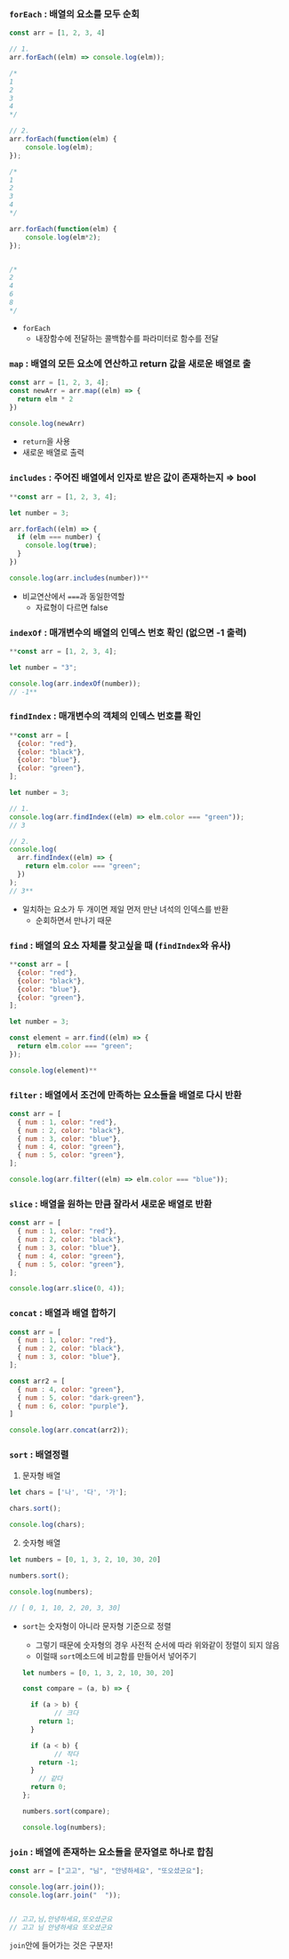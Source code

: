 ### `forEach` : 배열의 요소를 모두 순회

```jsx
const arr = [1, 2, 3, 4]

// 1.
arr.forEach((elm) => console.log(elm));

/*
1
2
3
4
*/
```

```jsx
// 2.
arr.forEach(function(elm) {
    console.log(elm);
});

/*
1
2
3
4
*/
```

```jsx
arr.forEach(function(elm) {
    console.log(elm*2);
});


/*
2
4
6
8
*/
```

- `forEach`
  - 내장함수에 전달하는 콜백함수를 파라미터로 함수를 전달

### `map` : 배열의 모든 요소에 연산하고 return 값을 새로운 배열로 출

```jsx
const arr = [1, 2, 3, 4];
const newArr = arr.map((elm) => {
  return elm * 2
})

console.log(newArr)
```

- `return`을 사용
- 새로운 배열로 출력

### `includes` : 주어진 배열에서 인자로 받은 값이 존재하는지 ⇒ bool

```jsx
**const arr = [1, 2, 3, 4];

let number = 3;

arr.forEach((elm) => {
  if (elm === number) {
    console.log(true);
  }
})

console.log(arr.includes(number))**
```

- 비교연산에서 `===`과 동일한역할
  - 자료형이 다르면 false

### `indexOf` : 매개변수의 배열의 인덱스 번호 확인 (없으면 -1 출력)

```jsx
**const arr = [1, 2, 3, 4];

let number = "3";

console.log(arr.indexOf(number));
// -1**
```

### `findIndex` : 매개변수의 객체의 인덱스 번호를 확인

```jsx
**const arr = [
  {color: "red"},
  {color: "black"},
  {color: "blue"},
  {color: "green"},
];

let number = 3;

// 1.
console.log(arr.findIndex((elm) => elm.color === "green"));
// 3

// 2.
console.log(
  arr.findIndex((elm) => {
    return elm.color === "green";
  })
);
// 3**
```

- 일치하는 요소가 두 개이면 제일 먼저 만난 녀석의 인덱스를 반환
  - 순회하면서 만나기 때문

### `find` : 배열의 요소 자체를 찾고싶을 때 (`findIndex`와 유사)

```jsx
**const arr = [
  {color: "red"},
  {color: "black"},
  {color: "blue"},
  {color: "green"},
];

let number = 3;

const element = arr.find((elm) => {
  return elm.color === "green";
});

console.log(element)**
```

### `filter` : 배열에서 조건에 만족하는 요소들을 배열로 다시 반환

```jsx
const arr = [
  { num : 1, color: "red"},
  { num : 2, color: "black"},
  { num : 3, color: "blue"},
  { num : 4, color: "green"},
  { num : 5, color: "green"},
];

console.log(arr.filter((elm) => elm.color === "blue"));
```

### `slice` : 배열을 원하는 만큼 잘라서 새로운 배열로 반환

```jsx
const arr = [
  { num : 1, color: "red"},
  { num : 2, color: "black"},
  { num : 3, color: "blue"},
  { num : 4, color: "green"},
  { num : 5, color: "green"},
];

console.log(arr.slice(0, 4));
```

### `concat` : 배열과 배열 합하기

```jsx
const arr = [
  { num : 1, color: "red"},
  { num : 2, color: "black"},
  { num : 3, color: "blue"},
];

const arr2 = [
  { num : 4, color: "green"},
  { num : 5, color: "dark-green"},
  { num : 6, color: "purple"},
]

console.log(arr.concat(arr2));
```

### `sort` : 배열정렬

1. 문자형 배열

```jsx
let chars = ['나', '다', '가'];

chars.sort();

console.log(chars);
```

2. 숫자형 배열

```jsx
let numbers = [0, 1, 3, 2, 10, 30, 20]

numbers.sort();

console.log(numbers);

// [ 0, 1, 10, 2, 20, 3, 30]
```

- `sort`는 숫자형이 아니라 문자형 기준으로 정렬
  
  - 그렇기 때문에 숫자형의 경우 사전적 순서에 따라 위와같이 정렬이 되지 않음
  - 이럴때 `sort`메소드에 비교함를 만들어서 넣어주기
  
  ```jsx
  let numbers = [0, 1, 3, 2, 10, 30, 20]
  
  const compare = (a, b) => {
  
    if (a > b) {
          // 크다
      return 1;
    }
  
    if (a < b) {
          // 작다
      return -1;
    }
      // 같다
    return 0;
  };
  
  numbers.sort(compare);
  
  console.log(numbers);
  ```

### `join` : 배열에 존재하는 요소들을 문자열로 하나로 합침

```jsx
const arr = ["고고", "님", "안녕하세요", "또오셨군요"];

console.log(arr.join());
console.log(arr.join("  "));


// 고고,님,안녕하세요,또오셨군요
// 고고 님 안녕하세요 또오셨군요
```

`join`안에 들어가는 것은 구분자!
